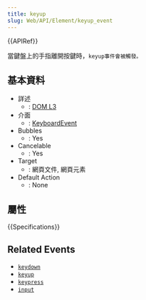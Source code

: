 ```yaml
---
title: keyup
slug: Web/API/Element/keyup_event
---
```


{{APIRef}}

當鍵盤上的手指離開按鍵時，`keyup事件會被觸發。`

## 基本資料

- 詳述
  - : [DOM L3](http://www.w3.org/TR/DOM-Level-3-Events/#event-type-keyup)
- 介面
  - : [KeyboardEvent](/zh-TW/docs/DOM/KeyboardEvent)
- Bubbles
  - : Yes
- Cancelable
  - : Yes
- Target
  - : 網頁文件, 網頁元素
- Default Action
  - : None

## 屬性

{{Specifications}}

## Related Events

- [`keydown`](/zh-TW/docs/Web/API/Element/keydown_event)
- [`keyup`](/zh-TW/docs/Web/API/Element/keyup_event)
- [`keypress`](/zh-TW/docs/Web/API/Element/keypress_event)
- [`input`](/zh-TW/docs/Web/API/HTMLElement/input_event)
